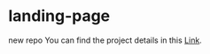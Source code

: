 # landing-page
new repo
You can find the project details in this <a href="https://github.com/divyaelamaran/landing-page/edit/main/README.md">Link</a>.
